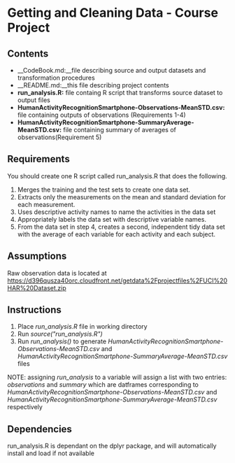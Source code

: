  # Getting and Cleaning Data - Course Project
 
 ## Contents
 
* __CodeBook.md:__file describing source and output datasets and transformation procedures
* __README.md:__this file describing project contents 
* __run_analysis.R:__ file containg R script that transforms source dataset to output files
* __HumanActivityRecognitionSmartphone-Observations-MeanSTD.csv:__ file containing outputs of observations (Requirements 1-4)
* __HumanActivityRecognitionSmartphone-SummaryAverage-MeanSTD.csv:__ file containing summary of averages of observations(Requirement 5)

 ## Requirements
You should create one R script called run_analysis.R that does the following.

1. Merges the training and the test sets to create one data set.
2. Extracts only the measurements on the mean and standard deviation for each measurement.
3. Uses descriptive activity names to name the activities in the data set
4. Appropriately labels the data set with descriptive variable names.
5. From the data set in step 4, creates a second, independent tidy data set with the average of each variable for each activity and each subject.

 ## Assumptions
 Raw observation data is located at https://d396qusza40orc.cloudfront.net/getdata%2Fprojectfiles%2FUCI%20HAR%20Dataset.zip
 
 ## Instructions 
1. Place *run_analysis.R* file in working directory
2. Run *source("run_analysis.R")*
3. Run *run_analysis()* to generate _HumanActivityRecognitionSmartphone-Observations-MeanSTD.csv_ and _HumanActivityRecognitionSmartphone-SummaryAverage-MeanSTD.csv_ files

NOTE: assigning *run_analysis* to a variable will assign a list with two entries: *observations* and *summary* which are datframes corresponding to _HumanActivityRecognitionSmartphone-Observations-MeanSTD.csv_ and _HumanActivityRecognitionSmartphone-SummaryAverage-MeanSTD.csv_ respectively
 
 ## Dependencies
run_analysis.R is dependant on the dplyr package, and will automatically install and load if not available



